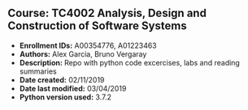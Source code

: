 Course: TC4002 Analysis, Design and Construction of Software Systems
----
- **Enrollment IDs:** A00354776, A01223463
- **Authors:** Alex Garcia, Bruno Vergaray
- **Description:** Repo with python code excercises, labs and reading summaries
- **Date created:** 02/11/2019
- **Date last modified:** 03/04/2019
- **Python version used:**  3.7.2